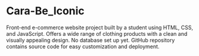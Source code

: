 # Cara-Be_Iconic
Front-end e-commerce website project built by a student using HTML, CSS, and JavaScript. Offers a wide range of clothing products with a clean and visually appealing design. No database set up yet. GitHub repository contains source code for easy customization and deployment.
